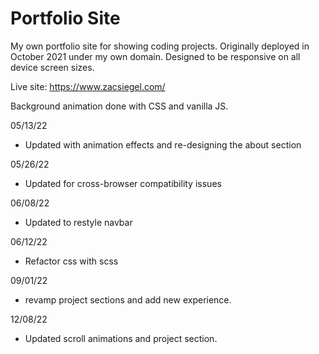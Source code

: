 # Portfolio Site

My own portfolio site for showing coding projects. Originally deployed in October 2021 under my own domain. Designed to be responsive on all device screen sizes.

Live site: https://www.zacsiegel.com/

Background animation done with CSS and vanilla JS.

05/13/22 
- Updated with animation effects and re-designing the about section

05/26/22
- Updated for cross-browser compatibility issues

06/08/22
- Updated to restyle navbar

06/12/22 
- Refactor css with scss

09/01/22
- revamp project sections and add new experience.

12/08/22
- Updated scroll animations and project section.
